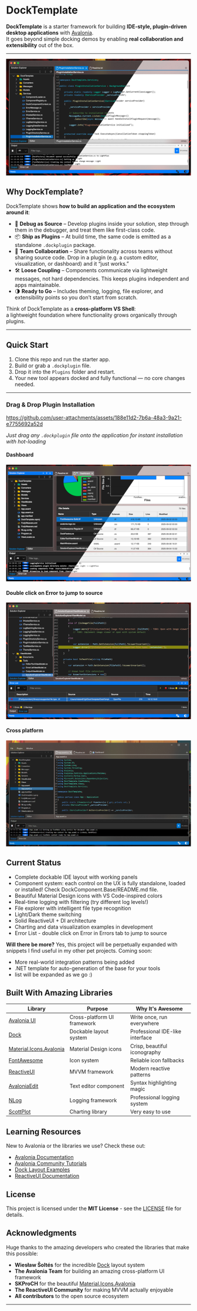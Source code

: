 # DockTemplate

**DockTemplate** is a starter framework for building **IDE-style, plugin-driven desktop applications** with [Avalonia](https://avaloniaui.net/).  
It goes beyond simple docking demos by enabling **real collaboration and extensibility** out of the box.

---

<img src="docs/img/dock_template_overview.png" alt="The App" />

## Why DockTemplate?

DockTemplate shows **how to build an application and the ecosystem around it**:

- 🔑 **Debug as Source** – Develop plugins inside your solution, step through them in the debugger, and treat them like first-class code.  
- 📦 **Ship as Plugins** – At build time, the same code is emitted as a standalone `.dockplugin` package.  
- 🤝 **Team Collaboration** – Share functionality across teams without sharing source code. Drop in a plugin (e.g. a custom editor, visualization, or dashboard) and it “just works.”  
- 🛠️ **Loose Coupling** – Components communicate via lightweight messages, not hard dependencies. This keeps plugins independent and apps maintainable.  
- 🌗 **Ready to Go** – Includes theming, logging, file explorer, and extensibility points so you don’t start from scratch.

Think of DockTemplate as a **cross-platform VS Shell**:  
a lightweight foundation where functionality grows organically through plugins.

---

## Quick Start

1. Clone this repo and run the starter app.  
2. Build or grab a `.dockplugin` file.  
3. Drop it into the `Plugins` folder and restart.  
4. Your new tool appears docked and fully functional — no core changes needed.  

---



### Drag & Drop Plugin Installation


https://github.com/user-attachments/assets/188e11d2-7b6a-48a3-9a21-e7755692a52d


*Just drag any `.dockplugin` file onto the application for instant installation with hot-loading*

#### Dashboard

<img src="docs/img/dashboard.png" alt="Dashboard" />

#### Double click on Error to jump to source

<img src="docs/img/click_to_jump.png" alt="Jump to source" />

#### Cross platform

<img src="docs/img/windows_overview.png" alt="Jump to source" />

## Current Status

- Complete dockable IDE layout with working panels
- Component system: each control on the UX is fully standalone, loaded or installed! Check DockComponent.Base/README.md file.
- Beautiful Material Design icons with VS Code-inspired colors  
- Real-time logging with filtering (try different log levels!)
- File explorer with intelligent file type recognition
- Light/Dark theme switching
- Solid ReactiveUI + DI architecture
- Charting and data visualization examples in development
- Error List - double click on Error in Errors tab to jump to source
  
**Will there be more?**
Yes, this project will be perpetually expanded with snippets I find useful in my other pet projects. 
Coming soon:
- More real-world integration patterns being added
- .NET template for auto-generation of the base for your tools
- list will be expanded as we go :)

## Built With Amazing Libraries

| Library | Purpose | Why It's Awesome |
|---------|---------|------------------|
| [Avalonia UI](https://avaloniaui.net/) | Cross-platform UI framework | Write once, run everywhere |
| [Dock](https://github.com/wieslawsoltes/Dock) | Dockable layout system | Professional IDE-like interface |
| [Material.Icons.Avalonia](https://github.com/SKProCH/Material.Icons.Avalonia) | Material Design icons | Crisp, beautiful iconography |
| [FontAwesome](https://fontawesome.com/) | Icon system | Reliable icon fallbacks |
| [ReactiveUI](https://reactiveui.net/) | MVVM framework | Modern reactive patterns |
| [AvaloniaEdit](https://github.com/AvaloniaUI/AvaloniaEdit) | Text editor component | Syntax highlighting magic |
| [NLog](https://nlog-project.org/) | Logging framework | Professional logging system | 
| [ScottPlot](https://github.com/ScottPlot/ScottPlot) | Charting library | Very easy to use  |



## Learning Resources

New to Avalonia or the libraries we use? Check these out:

- [Avalonia Documentation](https://docs.avaloniaui.net/)
- [Avalonia Community Tutorials](https://github.com/AvaloniaUI/Avalonia/wiki)
- [Dock Layout Examples](https://github.com/wieslawsoltes/Dock/tree/master/samples)
- [ReactiveUI Documentation](https://reactiveui.net/docs/)


## License

This project is licensed under the **MIT License** - see the [LICENSE](LICENSE) file for details.

## Acknowledgments

Huge thanks to the amazing developers who created the libraries that make this possible:

- **Wiesław Šoltés** for the incredible [Dock](https://github.com/wieslawsoltes/Dock) layout system
- **The Avalonia Team** for building an amazing cross-platform UI framework
- **SKProCH** for the beautiful [Material.Icons.Avalonia](https://github.com/SKProCH/Material.Icons.Avalonia)
- **The ReactiveUI Community** for making MVVM actually enjoyable
- **All contributors** to the open source ecosystem

---
